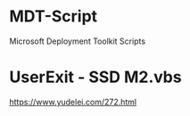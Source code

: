 # MDT-Script
Microsoft Deployment Toolkit Scripts

# UserExit - SSD M2.vbs
https://www.yudelei.com/272.html
